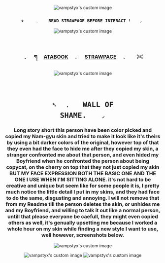 <!-- level 1: simple bio and stats -->
<p align="center">
  <img src="https://64.media.tumblr.com/0867de9281494e19b8f5c8f65ac595df/5d58ba34a04db0ca-ed/s2048x3072/808558f36417e66aa103ac99a3e19ec44b718dd3.pnj" alt="vampstyx's custom image"/>
</p>

<h3 align="center"><code color="purple">⟡ 　　﹒  　READ STRAWPAGE BEFORE INTERACT !　　◞ </code></h3>

<p align="center">
  <img src="https://64.media.tumblr.com/25dab7ae6ac32f3491492f7ed4d4813e/309ce52122fffe37-5c/s500x750/60bc587cc9f6df03e5a2be9c6e11b723b1ab4b24.gifv" alt="vampstyx's custom image"/>
</p>

　<h3 align="center">﹑　 ཀ 　[ATABOOK](https://vampstyx.atabook.org/)　﹒ 　[STRAWPAGE](https://gunss.straw.page)　﹒　　𓏵</h3>
<p align="center">

  <img src="https://64.media.tumblr.com/25dab7ae6ac32f3491492f7ed4d4813e/309ce52122fffe37-5c/s500x750/60bc587cc9f6df03e5a2be9c6e11b723b1ab4b24.gifv" alt="vampstyx's custom image"/>
</p>

　<h1 align="center"><code color="purple">➴　﹒ 　WALL OF SHAME.　　◞</code></h1>

<h3 align="center">Long story short this person have been color picked and copied my Nam-gyu skin and tried to make it look like it's theirs by using a bit darker colors of the original, however top of that they even had the face to hide me after they copied my skin, a stranger confronted me about that person, and even hided my Boyfriend when he confronted the person about being copycat, on the cherry on top that they not just copied my skin BUT MY FACE EXPRESSION BOTH THE BASIC ONE AND THE ONE I USE WHEN I'M SITTING ALONE. it's not hard to be creative and unique but seem like for some people it is, I pretty much notice the little detail I put in my skins, and they had face to do the same, disgusting and annoying. I will not remove that from my Readme till the person deletes the skin, or unhides me and my Boyfriend, and willing to talk it out like a normal person, untill that please everyone be caefull, they might even copied others as well, it's genually upsetting me because I worked a whole hour on my skin while finding a new style I want to use, well however, screenshots below.</h3>

<p align="center">
  <img src="https://media.discordapp.net/attachments/1332853237430222938/1393617150400532500/image.png?ex=6873d29c&is=6872811c&hm=5973ca25db14f286e8b171e5a879bfb8467b37796a1d42747f7edd14505d09e1&=&format=webp&quality=lossless" alt="vampstyx's custom image"/>
</p>
<p align="center">
  <img src="https://media.discordapp.net/attachments/1332853237430222938/1393617208940429433/image.png?ex=6873d2aa&is=6872812a&hm=49f48a7c278b4f2920e5c1ce53c5a9ed98fbfda4a10dba77b95758e1318c140a&=&format=webp&quality=lossless" alt="vampstyx's custom image"/> <img src="https://private-user-images.githubusercontent.com/183404969/465616906-6204826e-2272-4ebb-b15e-21a80dd8a3bc.jpg?jwt=eyJhbGciOiJIUzI1NiIsInR5cCI6IkpXVCJ9.eyJpc3MiOiJnaXRodWIuY29tIiwiYXVkIjoicmF3LmdpdGh1YnVzZXJjb250ZW50LmNvbSIsImtleSI6ImtleTUiLCJleHAiOjE3NTIzNDA2MTQsIm5iZiI6MTc1MjM0MDMxNCwicGF0aCI6Ii8xODM0MDQ5NjkvNDY1NjE2OTA2LTYyMDQ4MjZlLTIyNzItNGViYi1iMTVlLTIxYTgwZGQ4YTNiYy5qcGc_WC1BbXotQWxnb3JpdGhtPUFXUzQtSE1BQy1TSEEyNTYmWC1BbXotQ3JlZGVudGlhbD1BS0lBVkNPRFlMU0E1M1BRSzRaQSUyRjIwMjUwNzEyJTJGdXMtZWFzdC0xJTJGczMlMkZhd3M0X3JlcXVlc3QmWC1BbXotRGF0ZT0yMDI1MDcxMlQxNzExNTRaJlgtQW16LUV4cGlyZXM9MzAwJlgtQW16LVNpZ25hdHVyZT01OWI1MjQzOWFiNDYwMzcyMTRjMDc4MTlhNmE1YThiODQ5NDFlNDAzNWVjNzk5OGU3NTgwYmIyM2I3NDI2YTAzJlgtQW16LVNpZ25lZEhlYWRlcnM9aG9zdCJ9.RwRvGQiFpeSTzS2Qbah2tc1-pK5I2LNoZ6CMPLESeUg" alt="vampstyx's custom image"/>
</p>
